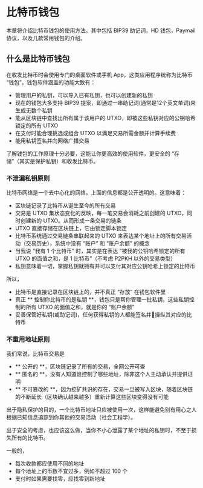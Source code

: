 # 比特币钱包

本章将介绍比特币钱包的使用方法。其中包括 BIP39 助记词，HD 钱包，Paymail 协议，以及几款常用钱包的介绍。

## 什么是比特币钱包

在收发比特币时会使用专门的桌面软件或手机 App，这类应用程序统称为比特币 “钱包”。钱包软件涵盖的功能大致有：

* 管理用户的私钥，可以导入已有私钥，也可以创建新的私钥
* 现在的钱包大多支持 BIP39 提案，即通过一串助记词(通常是12个英文单词)来生成无数个私钥
* 能从区块链中查找出所有属于该用户的 UTXO，即被这些私钥对应的公钥哈希锁定的所有 UTXO
* 在支付时能合理挑选或组合 UTXO 以满足交易所需金额并计算手续费
* 能用私钥签名并向网络广播交易

了解钱包的工作原理十分必要，这能让你更高效的使用软件，更安全的 “存储”（其实是保护私钥）和收发比特币。

### 不泄漏私钥原则

比特币网络是一个去中心化的网络，上面的信息都是公开透明的。这意味着：

* 区块链记录了比特币从诞生至今的所有交易
* 交易是 UTXO 集状态变化的反映，每一笔交易会消耗之前创建的 UTXO，同时创建新的 UTXO。从而形成一条交易的链条
* UTXO 直接存储在区块链上，它由锁定脚本锁定
* 比特币系统通过交易链条串联起来的 UTXO 来表达某个地址上的所有交易活动（交易历史），系统中没有 “账户” 和 “账户余额” 的概念
* 当我说 “我有 1 个比特币” 时，其实是在表达 “被我的公钥哈希锁定的所有 UTXO 的面值之和，是 1 比特币”（不考虑 P2PKH 以外的交易类型）
* 私钥意味着一切，掌握私钥就拥有并可以支付其对应公钥哈希上锁定的比特币

所以，

* 比特币是直接记录在区块链上的，并不真正 “存放” 在钱包软件里
* 真正 ** 控制你比特币的是私钥 **，钱包只是帮你管理一批私钥，这些私钥控制的所有 UTXO 的面值之和，就是你的 “账户余额”
* 妥善保管好私钥(或助记词)，任何获得私钥的人都能签名并操纵其对应的比特币

### 不重用地址原则

我们常说，比特币交易是

* ** 公开的 **，区块链记录了所有的交易，全网公开可查
* ** 匿名的 **，没有人知道谁控制了哪些地址，除非这个人主动承认并提供证明
* ** 不可篡改的 **，因为挖矿共识的存在，交易一旦被写入区块，随着区块链的不断延长（区块确认越来越多）重新计算这些区块变得没有可能

出于隐私保护的目的，一个比特币地址只应被使用一次，这样能避免别有用心之人根据已知信息追踪到你其他的交易活动（社会工程学）。

出于安全的考虑，也应该这么做，当你不小心泄露了某个地址的私钥时，不至于损失所有的比特币。

一般的，

* 每次收款都应使用不同的地址
* 每个地址上的币数不宜过多，例如不超过 100 个
* 支付时如果需要找零，应找零到新地址
